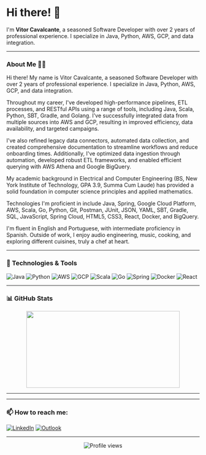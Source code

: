 # Hi there! 👋

I'm **Vitor Cavalcante**, a seasoned Software Developer with over 2 years of professional experience. I specialize in Java, Python, AWS, GCP, and data integration.

---

### About Me 🧑‍💻

Hi there! My name is Vitor Cavalcante, a seasoned Software Developer with over 2 years of professional experience. I specialize in Java, Python, AWS, GCP, and data integration.

Throughout my career, I've developed high-performance pipelines, ETL processes, and RESTful APIs using a range of tools, including Java, Scala, Python, SBT, Gradle, and Golang. I've successfully integrated data from multiple sources into AWS and GCP, resulting in improved efficiency, data availability, and targeted campaigns.

I've also refined legacy data connectors, automated data collection, and created comprehensive documentation to streamline workflows and reduce onboarding times. Additionally, I've optimized data ingestion through automation, developed robust ETL frameworks, and enabled efficient querying with AWS Athena and Google BigQuery.

My academic background in Electrical and Computer Engineering (BS, New York Institute of Technology, GPA 3.9, Summa Cum Laude) has provided a solid foundation in computer science principles and applied mathematics.

Technologies I'm proficient in include Java, Spring, Google Cloud Platform, AWS, Scala, Go, Python, Git, Postman, JUnit, JSON, YAML, SBT, Gradle, SQL, JavaScript, Spring Cloud, HTML5, CSS3, React, Docker, and BigQuery.

I'm fluent in English and Portuguese, with intermediate proficiency in Spanish. Outside of work, I enjoy audio engineering, music, cooking, and exploring different cuisines, truly a chef at heart.

---

### 🔧 Technologies & Tools
![Java](https://img.shields.io/badge/-Java-007396?style=flat&logo=java&logoColor=white)
![Python](https://img.shields.io/badge/-Python-3776AB?style=flat&logo=python&logoColor=white)
![AWS](https://img.shields.io/badge/AWS-232F3E?style=flat&logo=amazon-aws&logoColor=white)
![GCP](https://img.shields.io/badge/Google%20Cloud-4285F4?style=flat&logo=google-cloud&logoColor=white)
![Scala](https://img.shields.io/badge/Scala-DC322F?style=flat&logo=scala&logoColor=white)
![Go](https://img.shields.io/badge/Go-00ADD8?style=flat&logo=go&logoColor=white)
![Spring](https://img.shields.io/badge/Spring-6DB33F?style=flat&logo=spring&logoColor=white)
![Docker](https://img.shields.io/badge/Docker-2496ED?style=flat&logo=docker&logoColor=white)
![React](https://img.shields.io/badge/React-61DAFB?style=flat&logo=react&logoColor=white)

---

### 📊 GitHub Stats

<p align="center">
  <img width="400" height="200" src="https://github-readme-stats.vercel.app/api/top-langs/?username=vitorjpc10&layout=compact&theme=vision-friendly-dark">
</p>

---

---

### 📫 How to reach me:
[![LinkedIn](https://img.shields.io/badge/-LinkedIn-0A66C2?style=flat&logo=Linkedin&logoColor=white)](https://www.linkedin.com/in/vitorjpcavalcante/)
[![Outlook](https://img.shields.io/badge/Outlook-0078D4?style=flat&logo=microsoft-outlook&logoColor=white)](mailto:vitor.jpc@outlook.com)

---

<p align="center">
  <img src="https://komarev.com/ghpvc/?username=vitorjpc10&style=for-the-badge&color=blue" alt="Profile views"/>
</p>

